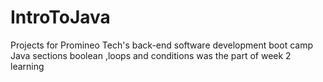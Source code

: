 # IntroToJava
Projects for Promineo Tech's back-end software development boot camp Java sections 
boolean ,loops and conditions was the part of week 2 learning

